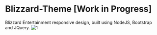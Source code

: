 # Blizzard-Theme [Work in Progress]
Blizzard Entertainment responsive design, built using NodeJS, Bootstrap and JQuery.
![1](https://user-images.githubusercontent.com/77178636/106018639-08a6c080-60c2-11eb-9843-e68e35d11fbe.png)

